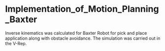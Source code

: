 # Implementation_of_Motion_Planning_Baxter
Inverse kinematics was calculated for Baxter Robot for pick and place application along with obstacle avoidance. The simulation was carried out in the V-Rep.
